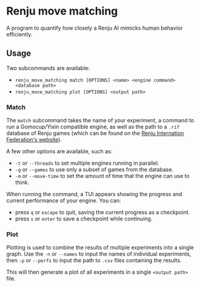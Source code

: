 # Renju move matching
A program to quantify how closely a Renju AI mimicks human behavior efficiently.

## Usage
Two subcommands are available:
- `renju_move_matching match [OPTIONS] <name> <engine command> <database path>`
- `renju_move_matching plot [OPTIONS] <output path>`

### Match
The `match` subcommand takes the name of your experiment, a command to run a Gomocup/Yixin
compatible engine, as well as the path to a `.rif` database of Renju games (which
can be found on the [Renju Internation Federation's website](https://www.renju.net/game/)).

A few other options are available, such as:
- `-t` or `--threads` to set multiple engines running in parallel.
- `-g` or `--games` to use only a subset of games from the database.
- `-m` or `--move-time` to set the amount of time that the engine can use to think.

When running the command, a TUI appears showing the progress and current performance
of your engine. You can:
- press `q` or `escape` to quit, saving the current progress as a checkpoint.
- press `s` or `enter` to save a checkpoint while continuing.

### Plot
Plotting is used to combine the results of multiple experiments into a single graph.
Use the `-n` or `--names` to input the names of individual experiments, then
`-p` or `--perfs` to input the path to `.csv` files containing the results.

This will then generate a plot of all experiments in a single `<output path>` file.


